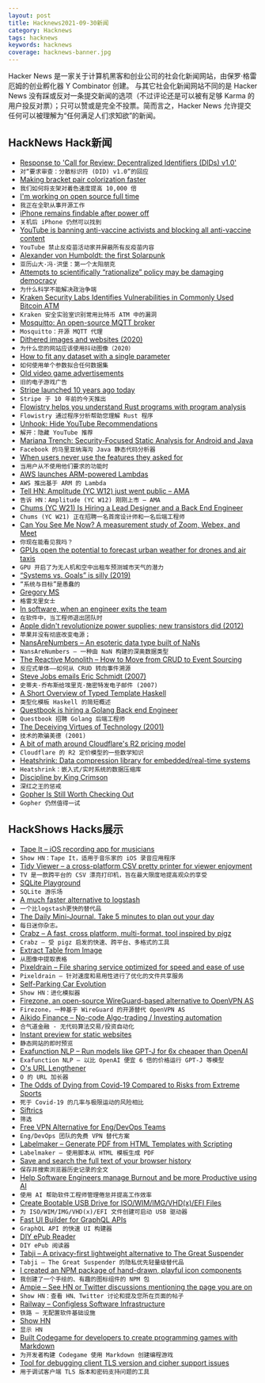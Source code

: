 ```yaml
---
layout: post
title: Hacknews2021-09-30新闻
category: Hacknews
tags: hacknews
keywords: hacknews
coverage: hacknews-banner.jpg
---
```


Hacker News 是一家关于计算机黑客和创业公司的社会化新闻网站，由保罗·格雷厄姆的创业孵化器 Y Combinator 创建。
与其它社会化新闻网站不同的是 Hacker News 没有踩或反对一条提交新闻的选项（不过评论还是可以被有足够 Karma 的用户投反对票）；只可以赞或是完全不投票。简而言之，Hacker News 允许提交任何可以被理解为“任何满足人们求知欲”的新闻。

## HackNews Hack新闻


- [Response to 'Call for Review: Decentralized Identifiers (DIDs) v1.0'](https://lists.w3.org/Archives/Public/public-new-work/2021Sep/0000.html)
- `对“要求审查：分散标识符 (DID) v1.0”的回应`
- [Making bracket pair colorization faster](https://code.visualstudio.com/blogs/2021/09/29/bracket-pair-colorization)
- `我们如何将支架对着色速度提高 10,000 倍`
- [I'm working on open source full time](https://www.willmcgugan.com/blog/tech/post/doing-open-source-full-time/)
- `我正在全职从事开源工作`
- [iPhone remains findable after power off](https://twitter.com/matthew_d_green/status/1442870352799879174)
- `关机后 iPhone 仍然可以找到`
- [YouTube is banning anti-vaccine activists and blocking all anti-vaccine content](https://www.washingtonpost.com/technology/2021/09/29/youtube-ban-joseph-mercola/)
- `YouTube 禁止反疫苗活动家并屏蔽所有反疫苗内容`
- [Alexander von Humboldt: the first Solarpunk](https://piszek.com/2021/09/28/humboldt-the-first-solarpunk/)
- `亚历山大·冯·洪堡：第一个太阳朋克`
- [Attempts to scientifically “rationalize” policy may be damaging democracy](https://thereader.mitpress.mit.edu/why-science-cant-fix-politics/)
- `为什么科学不能解决政治争端`
- [Kraken Security Labs Identifies Vulnerabilities in Commonly Used Bitcoin ATM](https://blog.kraken.com/post/11263/kraken-security-labs-identifies-vulnerabilities-in-commonly-used-bitcoin-atm/)
- `Kraken 安全实验室识别常用比特币 ATM 中的漏洞`
- [Mosquitto: An open-source MQTT broker](https://github.com/eclipse/mosquitto)
- `Mosquitto：开源 MQTT 代理`
- [Dithered images and websites (2020)](https://endtimes.dev/why-you-should-dither-images/)
- `为什么您的网站应该使用抖动图像（2020）`
- [How to fit any dataset with a single parameter](https://arxiv.org/abs/1904.12320)
- `如何使用单个参数拟合任何数据集`
- [Old video game advertisements](https://retrocgads.tumblr.com)
- `旧的电子游戏广告`
- [Stripe launched 10 years ago today](https://twitter.com/patrickc/status/1443289393695911938)
- `Stripe 于 10 年前的今天推出`
- [Flowistry helps you understand Rust programs with program analysis](https://github.com/willcrichton/flowistry)
- `Flowistry 通过程序分析帮助您理解 Rust 程序`
- [Unhook: Hide YouTube Recommendations](https://chrome.google.com/webstore/detail/unhook-remove-youtube-rec/khncfooichmfjbepaaaebmommgaepoid)
- `解开：隐藏 YouTube 推荐`
- [Mariana Trench: Security-Focused Static Analysis for Android and Java](https://mariana-tren.ch/)
- `Facebook 的马里亚纳海沟 Java 静态代码分析器`
- [When users never use the features they asked for](https://web.eecs.utk.edu/~azh/blog/featurestheywanted.html)
- `当用户从不使用他们要求的功能时`
- [AWS launches ARM-powered Lambdas](https://aws.amazon.com/about-aws/whats-new/2021/09/better-price-performance-aws-lambda-functions-aws-graviton2-processor/)
- `AWS 推出基于 ARM 的 Lambda`
- [Tell HN: Amplitude (YC W12) just went public – AMA](item?id=28696641)
- `告诉 HN：Amplitude (YC W12) 刚刚上市 – AMA`
- [Chums (YC W21) Is Hiring a Lead Designer and a Back End Engineer](https://chumsco.notion.site/chumsco/Come-Work-Chums-d4788a53d8ee4820891e2ae7fa156120)
- `Chums (YC W21) 正在招聘一名首席设计师和一名后端工程师`
- [Can You See Me Now? A measurement study of Zoom, Webex, and Meet](https://arxiv.org/abs/2109.13113)
- `你现在能看见我吗？ `
- [GPUs open the potential to forecast urban weather for drones and air taxis](https://news.ucar.edu/132811/gpus-open-potential-forecast-urban-weather-drones-and-air-taxis)
- `GPU 开启了为无人机和空中出租车预测城市天气的潜力`
- [“Systems vs. Goals” is silly (2019)](https://malcolmocean.com/2019/12/systems-and-goals-have-both/)
- `“系统与目标”是愚蠢的`
- [Gregory MS](https://gregory-ms.com/)
- `格雷戈里女士`
- [In software, when an engineer exits the team](https://medium.com/@solidi/in-software-when-an-engineer-exits-the-team-1e550303cff8)
- `在软件中，当工程师退出团队时`
- [Apple didn't revolutionize power supplies; new transistors did (2012)](http://www.righto.com/2012/02/apple-didnt-revolutionize-power.html)
- `苹果并没有彻底改变电源；`
- [NansAreNumbers – An esoteric data type built of NaNs](https://github.com/thoppe/NansAreNumbers)
- `NansAreNumbers – 一种由 NaN 构建的深奥数据类型`
- [The Reactive Monolith – How to Move from CRUD to Event Sourcing](https://www.wix.engineering/post/the-reactive-monolith-how-to-move-from-crud-to-event-sourcing)
- `反应式单体——如何从 CRUD 转向事件溯源`
- [Steve Jobs emails Eric Schmidt (2007)](https://twitter.com/TechEmails/status/1443263744906305543)
- `史蒂夫·乔布斯给埃里克·施密特发电子邮件 (2007)`
- [A Short Overview of Typed Template Haskell](https://serokell.io/blog/typed-template-haskell-overview)
- `类型化模板 Haskell 的简短概述`
- [Questbook is hiring a Golang Back end Engineer](https://www.ycombinator.com/companies/creatoros-questbook/jobs/3DHDEnz-golang-backend-engineer)
- `Questbook 招聘 Golang 后端工程师`
- [The Deceiving Virtues of Technology (2001)](https://netfuture.org/2001/Nov1501_125.html)
- `技术的欺骗美德 (2001)`
- [A bit of math around Cloudflare's R2 pricing model](https://twitter.com/QuinnyPig/status/1443028078196711426)
- `Cloudflare 的 R2 定价模型的一些数学知识`
- [Heatshrink: Data compression library for embedded/real-time systems](https://github.com/atomicobject/heatshrink)
- `Heatshrink：嵌入式/实时系统的数据压缩库`
- [Discipline by King Crimson](https://www.loudersound.com/features/why-you-should-definitely-own-discipline-by-king-crimson)
- `深红之王的惩戒`
- [Gopher Is Still Worth Checking Out](https://hackaday.com/2021/09/28/gopher-the-competing-standard-to-www-in-the-90s-is-still-worth-checking-out/)
- `Gopher 仍然值得一试`


## HackShows Hacks展示

- [ Tape It – iOS recording app for musicians](item?id=28669373)
- `Show HN：Tape It，适用于音乐家的 iOS 录音应用程序`
- [ Tidy Viewer – a cross-platform CSV pretty printer for viewer enjoyment](https://github.com/alexhallam/tv)
- `TV 是一款跨平台的 CSV 漂亮打印机，旨在最大限度地提高观众的享受`
- [ SQLite Playground](https://sqlime.org/)
- `SQLite 游乐场`
- [ A much faster alternative to logstash](https://github.com/tal-tech/go-stash)
- `一个比logstash更快的替代品`
- [ The Daily Mini-Journal. Take 5 minutes to plan out your day](https://www.thedailyminijournal.xyz/)
- `每日迷你杂志。`
- [ Crabz – A fast, cross platform, multi-format, tool inspired by pigz](https://github.com/sstadick/crabz)
- `Crabz – 受 pigz 启发的快速、跨平台、多格式的工具`
- [ Extract Table from Image](https://extract-table.com/)
- `从图像中提取表格`
- [ Pixeldrain – File sharing service optimized for speed and ease of use](https://pixeldrain.com/)
- `Pixeldrain – 针对速度和易用性进行了优化的文件共享服务`
- [ Self-Parking Car Evolution](https://trekhleb.dev/self-parking-car-evolution/)
- `Show HN：进化模拟器`
- [ Firezone, an open-source WireGuard-based alternative to OpenVPN AS](https://github.com/firezone/firezone)
- `Firezone，一种基于 WireGuard 的开源替代 OpenVPN AS`
- [ Aikido Finance – No-code Algo-trading / Investing automation](https://www.aikido.finance/)
- `合气道金融 - 无代码算法交易/投资自动化`
- [ Instant preview for static websites](https://www.instantpreview.dev/)
- `静态网站的即时预览`
- [ Exafunction NLP – Run models like GPT-J for 6x cheaper than OpenAI](https://www.exafunction.com/nlp)
- `Exafunction NLP – 以比 OpenAI 便宜 6 倍的价格运行 GPT-J 等模型`
- [ O's URL Lengthener](https://ooooooooooooooooooooooo.ooo/)
- `O 的 URL 加长器`
- [ The Odds of Dying from Covid-19 Compared to Risks from Extreme Sports](https://andrewseanryan.com/infographic-the-odds-of-dying-from-covid-19-by-age-compared-to-the-risks-of-different-extreme-sports-and-activies/)
- `死于 Covid-19 的几率与极限运动的风险相比`
- [ Siftrics](https://siftrics.com)
- `筛选`
- [ Free VPN Alternative for Eng/DevOps Teams](https://www.banyansecurity.io/team-edition/)
- `Eng/DevOps 团队的免费 VPN 替代方案`
- [ Labelmaker – Generate PDF from HTML Templates with Scripting](https://pilabor.com/projects/labelmaker/)
- `Labelmaker – 使用脚本从 HTML 模板生成 PDF`
- [ Save and search the full text of your browser history](https://www.browserparrot.com/)
- `保存并搜索浏览器历史记录的全文`
- [ Help Software Engineers manage Burnout and be more Productive using AI](item?id=28691247)
- `使用 AI 帮助软件工程师管理倦怠并提高工作效率`
- [ Create Bootable USB Drive for ISO/WIM/IMG/VHD(x)/EFI Files](https://www.ventoy.net/en/index.html)
- `为 ISO/WIM/IMG/VHD(x)/EFI 文件创建可启动 USB 驱动器`
- [ Fast UI Builder for GraphQL APIs](https://www.dronahq.com/how-to-build-graphql-client/)
- `GraphQL API 的快速 UI 构建器`
- [ DIY ePub Reader](https://github.com/atomic14/diy-esp32-epub-reader)
- `DIY ePub 阅读器`
- [ Tabji – A privacy-first lightweight alternative to The Great Suspender](https://tabji.link)
- `Tabji – The Great Suspender 的隐私优先轻量级替代品`
- [ I created an NPM package of hand-drawn, playful icon components](https://www.npmjs.com/package/hand-drawn-icons)
- `我创建了一个手绘的、有趣的图标组件的 NPM 包`
- [ Ampie – See HN or Twitter discussions mentioning the page you are on](https://ampie.app)
- `Show HN：查看 HN、Twitter 讨论和提及您所在页面的帖子`
- [ Railway – Configless Software Infrastructure](https://railway.app/)
- `铁路 – 无配置软件基础设施`
- [Show HN](item?id=28699718)
- `显示 HN`
- [ Built Codegame for developers to create programming games with Markdown](https://github.com/pyrustic/codegame)
- `为开发者构建 Codegame 使用 Markdown 创建编程游戏`
- [ Tool for debugging client TLS version and cipher support issues](https://tls.support/)
- `用于调试客户端 TLS 版本和密码支持问题的工具`

